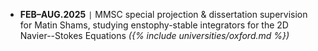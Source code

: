 - **FEB–AUG.2025** <code>&#124;</code> MMSC special projection & dissertation supervision for Matin Shams, studying enstophy-stable integrators for the 2D Navier--Stokes Equations *({% include universities/oxford.md %})*